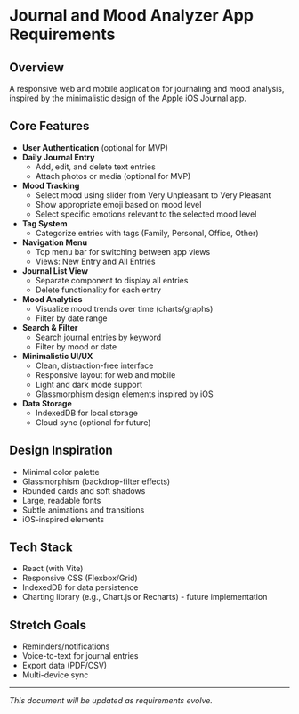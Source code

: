 # Journal and Mood Analyzer App Requirements

## Overview
A responsive web and mobile application for journaling and mood analysis, inspired by the minimalistic design of the Apple iOS Journal app.

## Core Features
- **User Authentication** (optional for MVP)
- **Daily Journal Entry**
  - Add, edit, and delete text entries
  - Attach photos or media (optional for MVP)
- **Mood Tracking**
  - Select mood using slider from Very Unpleasant to Very Pleasant
  - Show appropriate emoji based on mood level
  - Select specific emotions relevant to the selected mood level
- **Tag System**
  - Categorize entries with tags (Family, Personal, Office, Other)
- **Navigation Menu**
  - Top menu bar for switching between app views
  - Views: New Entry and All Entries
- **Journal List View**
  - Separate component to display all entries
  - Delete functionality for each entry
- **Mood Analytics**
  - Visualize mood trends over time (charts/graphs)
  - Filter by date range
- **Search & Filter**
  - Search journal entries by keyword
  - Filter by mood or date
- **Minimalistic UI/UX**
  - Clean, distraction-free interface
  - Responsive layout for web and mobile
  - Light and dark mode support
  - Glassmorphism design elements inspired by iOS
- **Data Storage**
  - IndexedDB for local storage
  - Cloud sync (optional for future)

## Design Inspiration
- Minimal color palette
- Glassmorphism (backdrop-filter effects)
- Rounded cards and soft shadows
- Large, readable fonts
- Subtle animations and transitions
- iOS-inspired elements

## Tech Stack
- React (with Vite)
- Responsive CSS (Flexbox/Grid)
- IndexedDB for data persistence
- Charting library (e.g., Chart.js or Recharts) - future implementation

## Stretch Goals
- Reminders/notifications
- Voice-to-text for journal entries
- Export data (PDF/CSV)
- Multi-device sync

---

*This document will be updated as requirements evolve.*
